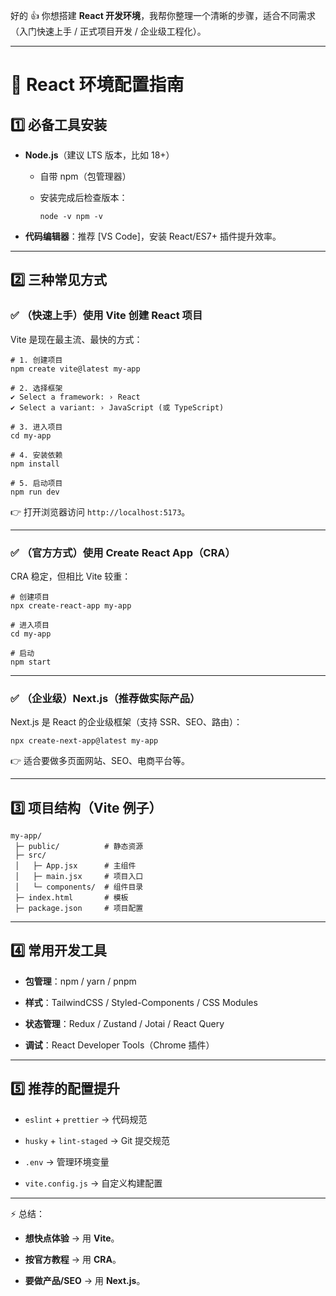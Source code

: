 好的 👍 你想搭建 **React 开发环境**，我帮你整理一个清晰的步骤，适合不同需求（入门快速上手 / 正式项目开发 / 企业级工程化）。

---

# 🔹 React 环境配置指南

## 1️⃣ 必备工具安装

- **Node.js**（建议 LTS 版本，比如 18+）
    
    - 自带 npm（包管理器）
        
    - 安装完成后检查版本：
        
        `node -v npm -v`
        
- **代码编辑器**：推荐 [VS Code]，安装 React/ES7+ 插件提升效率。
    

---

## 2️⃣ 三种常见方式

### ✅ （快速上手）使用 Vite 创建 React 项目

Vite 是现在最主流、最快的方式：

```
# 1. 创建项目
npm create vite@latest my-app

# 2. 选择框架
✔ Select a framework: › React
✔ Select a variant: › JavaScript (或 TypeScript)

# 3. 进入项目
cd my-app

# 4. 安装依赖
npm install

# 5. 启动项目
npm run dev

```

👉 打开浏览器访问 `http://localhost:5173`。

---

### ✅ （官方方式）使用 Create React App（CRA）

CRA 稳定，但相比 Vite 较重：

```
# 创建项目
npx create-react-app my-app

# 进入项目
cd my-app

# 启动
npm start

```

---

### ✅ （企业级）Next.js（推荐做实际产品）

Next.js 是 React 的企业级框架（支持 SSR、SEO、路由）：

```
npx create-next-app@latest my-app

```

👉 适合要做多页面网站、SEO、电商平台等。

---

## 3️⃣ 项目结构（Vite 例子）

```
my-app/
 ├─ public/          # 静态资源
 ├─ src/
 │   ├─ App.jsx      # 主组件
 │   ├─ main.jsx     # 项目入口
 │   └─ components/  # 组件目录
 ├─ index.html       # 模板
 ├─ package.json     # 项目配置

```

---

## 4️⃣ 常用开发工具

- **包管理**：npm / yarn / pnpm
    
- **样式**：TailwindCSS / Styled-Components / CSS Modules
    
- **状态管理**：Redux / Zustand / Jotai / React Query
    
- **调试**：React Developer Tools（Chrome 插件）
    

---

## 5️⃣ 推荐的配置提升

- `eslint` + `prettier` → 代码规范
    
- `husky` + `lint-staged` → Git 提交规范
    
- `.env` → 管理环境变量
    
- `vite.config.js` → 自定义构建配置
    

---

⚡ 总结：

- **想快点体验** → 用 **Vite**。
    
- **按官方教程** → 用 **CRA**。
    
- **要做产品/SEO** → 用 **Next.js**。


